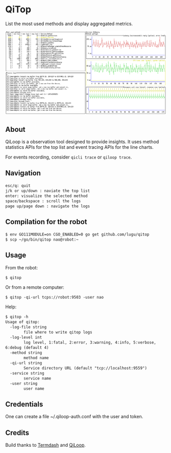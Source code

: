 # QiTop

List the most used methods and display aggregated metrics.

![Screenshot](qitop.png)


## About

QiLoop is a observation tool designed to provide insights. It uses
method statistics APIs for the top list and event tracing APIs for the
line charts.

For events recording, consider `qicli trace` or `qiloop trace`.

## Navigation

    esc/q: quit
    j/k or up/down : naviate the top list
    enter: visualize the selected method
    space/backspace : scroll the logs
    page up/page down : navigate the logs

## Compilation for the robot

    $ env GO111MODULE=on CGO_ENABLED=0 go get github.com/lugu/qitop
    $ scp ~/go/bin/qitop nao@robot:~

## Usage

From the robot:

    $ qitop

Or from a remote computer:

    $ qitop -qi-url tcps://robot:9503 -user nao

Help:

    $ qitop -h
    Usage of qitop:
      -log-file string
            file where to write qitop logs
      -log-level int
            log level, 1:fatal, 2:error, 3:warning, 4:info, 5:verbose, 6:debug (default 4)
      -method string
            method name
      -qi-url string
            Service directory URL (default "tcp://localhost:9559")
      -service string
            service name
      -user string
            user name

## Credentials

One can create a file ~/.qiloop-auth.conf with the user and token.

## Credits

Build thanks to [Termdash](http://github.com/mum4k/termdash/wiki) and
[QiLoop](http://github.com/lugu/qiloop).

